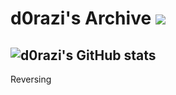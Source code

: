 # d0razi's Archive <a href="https://zergsung.notion.site/Zergsung-b142c35828bd463088e6f7a33eba3db8" target='_blank'><img src="https://img.shields.io/badge/BLOG-FFFFFF?style=flat-square&logo=Notion&logoColor=000000"/></a>

<!--
**d0razi/d0razi** is a ✨ _special_ ✨ repository because its `README.md` (this file) appears on your GitHub profile.

Here are some ideas to get you started:

- 🔭 I’m currently working on ...
- 🌱 I’m currently learning ...
- 👯 I’m looking to collaborate on ...
- 🤔 I’m looking for help with ...
- 💬 Ask me about ...
- 📫 How to reach me: ...
- 😄 Pronouns: ...
- ⚡ Fun fact: ...
-->
![d0razi's GitHub stats](https://github-readme-stats.vercel.app/api?username=d0razi&show_icons=true&theme=dark)
---
Reversing
